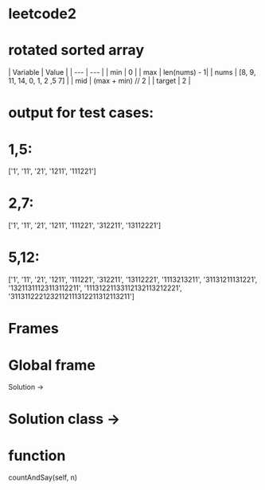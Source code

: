 # leetcode2
# rotated sorted array
| Variable | Value | | --- | --- | | min | 0 | | max | len(nums) - 1| | nums | [8, 9, 11, 14, 0, 1, 2 ,5 7] | | mid | (max + min) // 2 | | target | 2 |

# output for test cases:
# 1,5:
['1', '11', '21', '1211', '111221']
# 2,7:
['1', '11', '21', '1211', '111221', '312211', '13112221']
# 5,12:
['1', '11', '21', '1211', '111221', '312211', '13112221', '1113213211', '31131211131221', '13211311123113112211', '11131221133112132113212221', '3113112221232112111312211312113211']
# Frames
# Global frame
Solution -> 
# Solution class ->
# function
countAndSay(self, n)